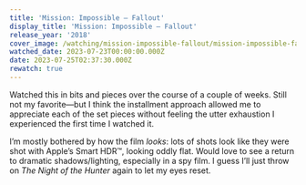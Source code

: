 ```yaml
---
title: 'Mission: Impossible – Fallout'
display_title: 'Mission: Impossible – Fallout'
release_year: '2018'
cover_image: /watching/mission-impossible-fallout/mission-impossible-fallout.jpg
watched_date: 2023-07-23T00:00:00.000Z
date: 2023-07-25T02:37:30.000Z
rewatch: true
---
```

Watched this in bits and pieces over the course of a couple of weeks. Still not my favorite—but I think the installment approach allowed me to appreciate each of the set pieces without feeling the utter exhaustion I experienced the first time I watched it.

I’m mostly bothered by how the film _looks_: lots of shots look like they were shot with Apple’s Smart HDR™, looking oddly flat. Would love to see a return to dramatic shadows/lighting, especially in a spy film. I guess I’ll just throw on _The Night of the Hunter_ again to let my eyes reset.
